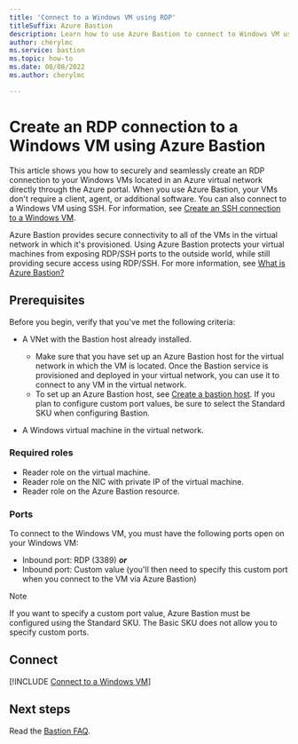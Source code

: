 ```yaml
---
title: 'Connect to a Windows VM using RDP'
titleSuffix: Azure Bastion
description: Learn how to use Azure Bastion to connect to Windows VM using RDP.
author: cherylmc
ms.service: bastion
ms.topic: how-to
ms.date: 08/08/2022
ms.author: cherylmc

---
```


# Create an RDP connection to a Windows VM using Azure Bastion

This article shows you how to securely and seamlessly create an RDP connection to your Windows VMs located in an Azure virtual network directly through the Azure portal. When you use Azure Bastion, your VMs don't require a client, agent, or additional software. You can also connect to a Windows VM using SSH. For information, see [Create an SSH connection to a Windows VM](bastion-connect-vm-ssh-windows.md).

Azure Bastion provides secure connectivity to all of the VMs in the virtual network in which it's provisioned. Using Azure Bastion protects your virtual machines from exposing RDP/SSH ports to the outside world, while still providing secure access using RDP/SSH. For more information, see [What is Azure Bastion?](bastion-overview.md)

## Prerequisites

Before you begin, verify that you've met the following criteria:

* A VNet with the Bastion host already installed.

  * Make sure that you have set up an Azure Bastion host for the virtual network in which the VM is located. Once the Bastion service is provisioned and deployed in your virtual network, you can use it to connect to any VM in the virtual network.
  * To set up an Azure Bastion host, see [Create a bastion host](tutorial-create-host-portal.md#createhost). If you plan to configure custom port values, be sure to select the Standard SKU when configuring Bastion.

* A Windows virtual machine in the virtual network.

### Required roles

* Reader role on the virtual machine.
* Reader role on the NIC with private IP of the virtual machine.
* Reader role on the Azure Bastion resource.

### Ports

To connect to the Windows VM, you must have the following ports open on your Windows VM:

* Inbound port: RDP (3389) ***or***
* Inbound port: Custom value (you'll then need to specify this custom port when you connect to the VM via Azure Bastion)

> [!NOTE]
> If you want to specify a custom port value, Azure Bastion must be configured using the Standard SKU. The Basic SKU does not allow you to specify custom ports.
>

## <a name="rdp"></a>Connect

[!INCLUDE [Connect to a Windows VM](../../includes/bastion-vm-rdp.md)]
 
## Next steps

Read the [Bastion FAQ](bastion-faq.md).
